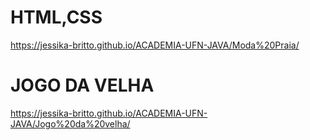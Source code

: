 # HTML,CSS
https://jessika-britto.github.io/ACADEMIA-UFN-JAVA/Moda%20Praia/

# JOGO DA VELHA
https://jessika-britto.github.io/ACADEMIA-UFN-JAVA/Jogo%20da%20velha/

